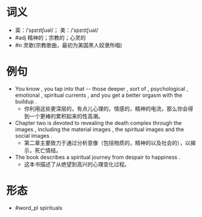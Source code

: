 # 词义
- 英：/ˈspɪrɪtʃuəl/； 美：/ˈspɪrɪtʃuəl/
- #adj 精神的；宗教的；心灵的
- #n 灵歌(宗教歌曲，最初为美国黑人奴隶所唱)
# 例句
- You know , you tap into that -- those deeper , sort of , psychological , emotional , spiritual currents , and you get a better orgasm with the buildup .
	- 你利用这些更深层的，有点儿心理的，情感的，精神的电流，那么你会得到一个更棒的累积起来的性高潮。
- Chapter two is devoted to revealing the death complex through the images , including the material images , the spiritual images and the social images .
	- 第二章主要致力于通过分析意像（包括物质的，精神的以及社会的），以揭示，死亡情结。
- The book describes a spiritual journey from despair to happiness .
	- 这本书描述了从绝望到高兴的心理变化过程。
# 形态
- #word_pl spirituals
